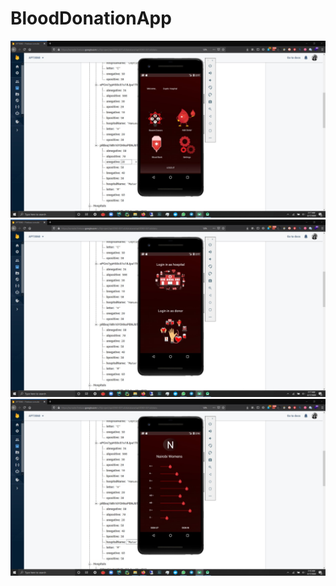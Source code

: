 # BloodDonationApp
![Landing page](./one.jpeg)
![Landing page](./two.jpeg)
![Landing page](./three.jpeg)
